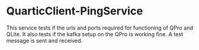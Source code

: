 # QuarticClient-PingService
This service tests if the urls and ports required for functioning of QPro and QLite. It also tests if the kafka setup on the QPro is working fine. A test message is sent and received.
